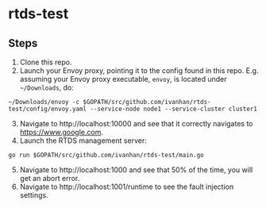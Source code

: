# rtds-test

## Steps

1. Clone this repo.
2. Launch your Envoy proxy, pointing it to the config found in this repo. E.g. assuming your Envoy proxy executable, `envoy`, is located under `~/Downloads`, do:  

```
~/Downloads/envoy -c $GOPATH/src/github.com/ivanhan/rtds-test/config/envoy.yaml --service-node node1 --service-cluster cluster1
```

3. Navigate to http://localhost:10000 and see that it correctly navigates to https://www.google.com.
4. Launch the RTDS management server:

```
go run $GOPATH/src/github.com/ivanhan/rtds-test/main.go
```
5. Navigate to http://localhost:1000 and see that 50% of the time, you will get an abort error.
6. Navigate to http://localhost:1001/runtime to see the fault injection settings.
